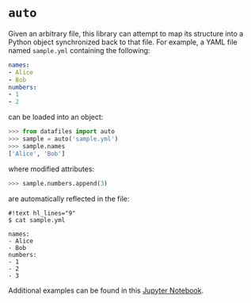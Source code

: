 # `auto`

Given an arbitrary file, this library can attempt to map its structure into a Python object synchronized back to that file. For example, a YAML file named `sample.yml` containing the following:

```yaml
names:
- Alice
- Bob
numbers:
- 1
- 2
```

can be loaded into an object:

```python
>>> from datafiles import auto
>>> sample = auto('sample.yml')
>>> sample.names
['Alice', 'Bob']
```

where modified attributes:

```python
>>> sample.numbers.append(3)
```

are automatically reflected in the file:

```
#!text hl_lines="9"
$ cat sample.yml

names:
- Alice
- Bob
numbers:
- 1
- 2
- 3
```

Additional examples can be found in this [Jupyter Notebook](https://github.com/jacebrowning/datafiles/blob/develop/notebooks/file_inference.ipynb).
